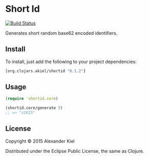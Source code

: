 # Short Id

[![Build Status](https://travis-ci.org/alexanderkiel/shortid.svg?branch=master)](https://travis-ci.org/alexanderkiel/shortid)

Generates short random base62 encoded identifiers.

## Install

To install, just add the following to your project dependencies:

```clojure
[org.clojars.akiel/shortid "0.1.2"]
```

## Usage

```clojure
(require 'shortid.core)

(shortid.core/generate 5)
;; => "iCK15"
```

## License

Copyright © 2015 Alexander Kiel

Distributed under the Eclipse Public License, the same as Clojure.
